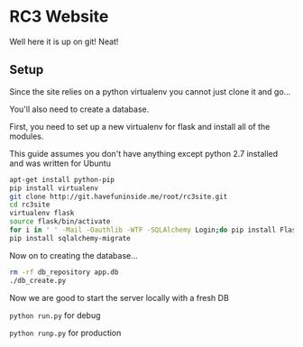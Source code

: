 RC3 Website
===========
Well here it is up on git! Neat!

Setup
-----
Since the site relies on a python virtualenv you cannot just clone it and go...

You'll also need to create a database.

First, you need to set up a new virtualenv for flask and install all of the modules.

This guide assumes you don't have anything except python 2.7 installed and was written for Ubuntu

```bash
apt-get install python-pip
pip install virtualenv
git clone http://git.havefuninside.me/root/rc3site.git
cd rc3site
virtualenv flask
source flask/bin/activate
for i in ' ' -Mail -Oauthlib -WTF -SQLAlchemy Login;do pip install Flask$i;done
pip install sqlalchemy-migrate
```

Now on to creating the database...

```bash
rm -rf db_repository app.db
./db_create.py
```

Now we are good to start the server locally with a fresh DB

`python run.py` for debug

`python runp.py` for production
